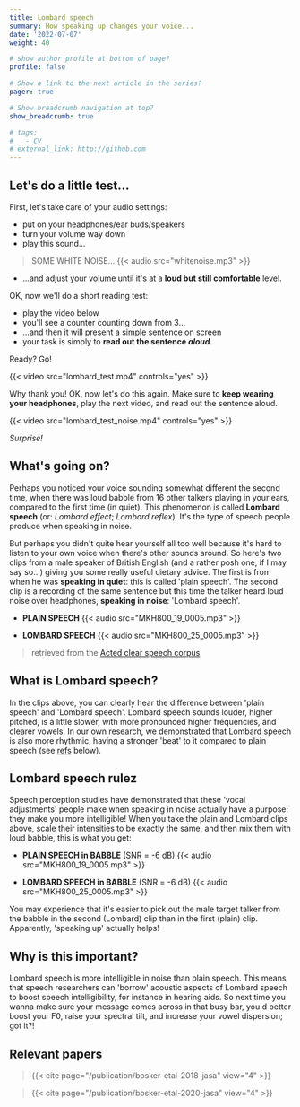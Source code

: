 ```yaml
---
title: Lombard speech
summary: How speaking up changes your voice...
date: '2022-07-07'
weight: 40

# show author profile at bottom of page?
profile: false

# Show a link to the next article in the series?
pager: true

# Show breadcrumb navigation at top?
show_breadcrumb: true

# tags:
#   - CV
# external_link: http://github.com
---
```


## Let's do a little test...

First, let's take care of your audio settings:
- put on your headphones/ear buds/speakers
- turn your volume way down
- play this sound...

> SOME WHITE NOISE...
{{< audio src="whitenoise.mp3" >}}

- ...and adjust your volume until it's at a **loud but still comfortable** level.

OK, now we'll do a short reading test:
- play the video below
- you'll see a counter counting down from 3...
- ...and then it will present a simple sentence on screen
- your task is simply to **read out the sentence *aloud***.

Ready? Go!

{{< video src="lombard_test.mp4" controls="yes" >}}

Why thank you! OK, now let's do this again. Make sure to **keep wearing your headphones**, play the next video, and read out the sentence aloud.

{{< video src="lombard_test_noise.mp4" controls="yes" >}}

*Surprise!*

## What's going on?

Perhaps you noticed your voice sounding somewhat different the second time, when there was loud babble from 16 other talkers playing in your ears, compared to the first time (in quiet). This phenomenon is called **Lombard speech** (or: *Lombard effect*; *Lombard reflex*). It's the type of speech people produce when speaking in noise.

But perhaps you didn't quite hear yourself all too well because it's hard to listen to your own voice when there's other sounds around. So here's two clips from a male speaker of British English (and a rather posh one, if I may say so...) giving you some really useful dietary advice. The first is from when he was **speaking in quiet**: this is called 'plain speech'. The second clip is a recording of the same sentence but this time the talker heard loud noise over headphones, **speaking in noise**: 'Lombard speech'.

- **PLAIN SPEECH**
{{< audio src="MKH800_19_0005.mp3" >}}

- **LOMBARD SPEECH**
{{< audio src="MKH800_25_0005.mp3" >}}

> retrieved from the [Acted clear speech corpus](https://datashare.ed.ac.uk/handle/10283/343)

## What is Lombard speech?

In the clips above, you can clearly hear the difference between 'plain speech' and 'Lombard speech'. Lombard speech sounds louder, higher pitched, is a little slower, with more pronounced higher frequencies, and clearer vowels. In our own research, we demonstrated that Lombard speech is also more rhythmic, having a stronger 'beat' to it compared to plain speech (see [refs](#relevant-papers) below).

## Lombard speech rulez

Speech perception studies have demonstrated that these 'vocal adjustments' people make when speaking in noise actually have a purpose: they make you more intelligible! When you take the plain and Lombard clips above, scale their intensities to be exactly the same, and then mix them with loud babble, this is what you get:

- **PLAIN SPEECH in BABBLE** (SNR = -6 dB)
{{< audio src="MKH800_19_0005.mp3" >}}

- **LOMBARD SPEECH in BABBLE** (SNR = -6 dB)
{{< audio src="MKH800_25_0005.mp3" >}}

You may experience that it's easier to pick out the male target talker from the babble in the second (Lombard) clip than in the first (plain) clip. Apparently, 'speaking up' actually helps!

## Why is this important?

Lombard speech is more intelligible in noise than plain speech. This means that speech researchers can 'borrow' acoustic aspects of Lombard speech to boost speech intelligibility, for instance in hearing aids. So next time you wanna make sure your message comes across in that busy bar, you'd better boost your F0, raise your spectral tilt, and increase your vowel dispersion; got it?!

## Relevant papers

> {{< cite page="/publication/bosker-etal-2018-jasa" view="4" >}}

> {{< cite page="/publication/bosker-etal-2020-jasa" view="4" >}}
